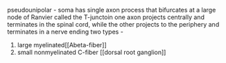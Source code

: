 pseudounipolar - soma has single axon process that bifurcates at a large node of Ranvier called the T-junctoin
one axon projects centrally and terminates in the spinal cord, while the other projects to the periphery and terminates in a nerve ending
two types - 
1. large myelinated[[Abeta-fiber]]
2. small nonmyelinated C-fiber
[[dorsal root ganglion]]